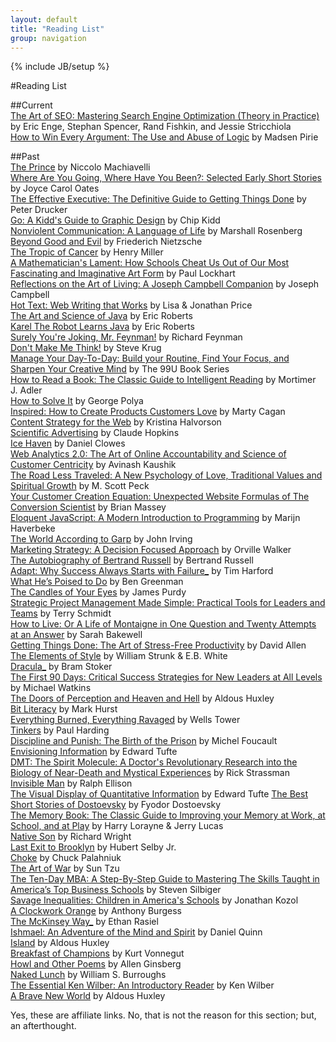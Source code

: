 ```yaml
---
layout: default
title: "Reading List"
group: navigation
---
```

{% include JB/setup %}

#Reading List

##Current  
[The Art of SEO: Mastering Search Engine Optimization (Theory in Practice)](http://amzn.to/1ksAkFg) by Eric Enge, Stephan Spencer, Rand Fishkin, and Jessie Stricchiola  
[How to Win Every Argument: The Use and Abuse of Logic](http://amzn.to/1iRiRVy) by Madsen Pirie  

##Past  
[The Prince](http://amzn.to/1hqJlRa) by Niccolo Machiavelli  
[Where Are You Going, Where Have You Been?: Selected Early Short Stories](http://amzn.to/1hqyO8z) by Joyce Carol Oates  
[The Effective Executive: The Definitive Guide to Getting Things Done](http://amzn.to/1hnUekJ) by Peter Drucker  
[Go: A Kidd's Guide to Graphic Design](http://amzn.to/1hGqq4J) by Chip Kidd  
[Nonviolent Communication: A Language of Life](http://amzn.to/1g0C1ck) by Marshall Rosenberg  
[Beyond Good and Evil](http://amzn.to/1e7pv9b) by Friederich Nietzsche  
[The Tropic of Cancer](http://amzn.to/1mluDbC) by Henry Miller  
[A Mathematician's Lament: How Schools Cheat Us Out of Our Most Fascinating and Imaginative Art Form](http://amzn.to/198hFLi) by Paul Lockhart  
[Reflections on the Art of Living: A Joseph Campbell Companion](http://goo.gl/QxwVUC) by Joseph Campbell  
[Hot Text: Web Writing that Works](http://amzn.to/1ainiZ2) by Lisa & Jonathan Price  
[The Art and Science of Java](http://amzn.to/13NpHcf) by Eric Roberts  
[Karel The Robot Learns Java](http://www.stanford.edu/class/cs106a/handouts/karel-the-robot-learns-java.pdf) by Eric Roberts  
[Surely You're Joking, Mr. Feynman!](http://amzn.to/13vYcyr) by Richard Feynman  
[Don't Make Me Think!](http://amzn.to/14Ia9qN) by Steve Krug  
[Manage Your Day-To-Day: Build your Routine, Find Your Focus, and Sharpen Your Creative Mind](http://amzn.to/165GHbn) by The 99U Book Series  
[How to Read a Book: The Classic Guide to Intelligent Reading](http://amzn.to/1qCclGZ) by Mortimer J. Adler  
[How to Solve It](http://amzn.to/1cIIqIE) by George Polya  
[Inspired: How to Create Products Customers Love](http://amzn.to/19exJtF) by Marty Cagan  
[Content Strategy for the Web](http://amzn.to/1cIIxUH) by Kristina Halvorson  
[Scientific Advertising](http://amzn.to/13TW2vU) by Claude Hopkins  
[Ice Haven](http://amzn.to/13TW5YC) by Daniel Clowes  
[Web Analytics 2.0: The Art of Online Accountability and Science of Customer Centricity](http://amzn.to/16GZzfD) by Avinash Kaushik  
[The Road Less Traveled: A New Psychology of Love, Traditional Values and Spiritual Growth](http://amzn.to/15wNzdV) by M. Scott Peck  
[Your Customer Creation Equation: Unexpected Website Formulas of The Conversion Scientist](http://amzn.to/165Hwki) by Brian Massey  
[Eloquent JavaScript: A Modern Introduction to Programming](http://amzn.to/13vZaum) by Marijn Haverbeke  
[The World According to Garp](http://amzn.to/1dHrpLv) by John Irving  
[Marketing Strategy: A Decision Focused Approach](http://amzn.to/17C2xSV) by Orville Walker  
[The Autobiography of Bertrand Russell](http://amzn.to/14UmPLk) by Bertrand Russell  
[Adapt: Why Success Always Starts with Failure_](http://amzn.to/1ailhfc) by Tim Harford  
 [What He’s Poised to Do](http://amzn.to/14UmLLE) by Ben Greenman  
[The Candles of Your Eyes](http://amzn.to/13wXuWN) by James Purdy  
[Strategic Project Management Made Simple: Practical Tools for Leaders and Teams](http://amzn.to/14s5frV) by Terry Schmidt  
[How to Live: Or A Life of Montaigne in One Question and Twenty Attempts at an Answer](http://amzn.to/13wXo1u) by Sarah Bakewell  
[Getting Things Done: The Art of Stress-Free Productivity](http://amzn.to/1ksAyfn) by David Allen  
[The Elements of Style](http://amzn.to/17C2g2o) by William Strunk & E.B. White  
[Dracula_](http://amzn.to/13KtVMc) by Bram Stoker  
[The First 90 Days: Critical Success Strategies for New Leaders at All Levels](http://amzn.to/15Xw0nE) by Michael Watkins  
[The Doors of Perception and Heaven and Hell](http://amzn.to/1eDDRLQ) by Aldous Huxley  
[Bit Literacy](http://amzn.to/16UZNjn) by Mark Hurst  
[Everything Burned, Everything Ravaged](http://amzn.to/1f5vN9I) by Wells Tower  
[Tinkers](http://amzn.to/14s52VQ) by Paul Harding  
[Discipline and Punish: The Birth of the Prison](http://amzn.to/1qCbLsI) by Michel Foucault    
[Envisioning Information](http://amzn.to/13wXeY3) by Edward Tufte  
[DMT: The Spirit Molecule: A Doctor's Revolutionary Research into the Biology of Near-Death and Mystical Experiences](http://amzn.to/1fvcqUG) by Rick Strassman   
[Invisible Man](http://amzn.to/1et8po7) by Ralph Ellison  
[The Visual Display of Quantitative Information](http://amzn.to/1iRiBpn) by Edward Tufte
[The Best Short Stories of Dostoevsky](http://amzn.to/1qCcB91) by Fyodor Dostoevsky  
[The Memory Book: The Classic Guide to Improving your Memory at Work, at School, and at Play](http://amzn.to/14s4XBs) by Harry Lorayne & Jerry Lucas  
[Native Son](http://amzn.to/1fvcDHh) by Richard Wright  
[Last Exit to Brooklyn](http://amzn.to/14s4SO2) by Hubert Selby Jr.  
[Choke](http://amzn.to/1qCd5vJ) by Chuck Palahniuk  
[The Art of War](http://amzn.to/13wX6Yo) by Sun Tzu  
[The Ten-Day MBA: A Step-By-Step Guide to Mastering The Skills Taught in America’s Top Business Schools](http://amzn.to/13KtFg8) by Steven Silbiger  
[Savage Inequalities: Children in America's Schools](http://amzn.to/1hnW5Gk) by Jonathan Kozol  
[A Clockwork Orange](http://amzn.to/QmCJaR) by Anthony Burgess  
[The McKinsey Way_](http://amzn.to/13wX56R) by Ethan Rasiel  
[Ishmael: An Adventure of the Mind and Spirit](http://amzn.to/1fvckMM) by Daniel Quinn  
[Island](http://amzn.to/NBjuc0) by Aldous Huxley  
[Breakfast of Champions](http://amzn.to/1nnCMhQ) by Kurt Vonnegut  
[Howl and Other Poems](http://amzn.to/1hPPmRE) by Allen Ginsberg  
[Naked Lunch](http://amzn.to/1l0eGbo) by William S. Burroughs  
[The Essential Ken Wilber: An Introductory Reader](http://amzn.to/1hGo3z4) by Ken Wilber  
[A Brave New World](http://amzn.to/1fvcweP) by Aldous Huxley  

Yes, these are affiliate links. No, that is not the reason for this section; but, an afterthought. 